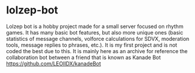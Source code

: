 # lolzep-bot
Lolzep bot is a hobby project made for a small server focused on rhythm games. It has many basic bot features, but also more unique ones (basic statistics of message channels, volforce calculations for SDVX, moderation tools, message replies to phrases, etc.). It is my first project and is not coded the best due to this. It is mainly here as an archive for reference the collaboration bot between a friend that is known as Kanade Bot https://github.com/LEOIIDX/kanadeBot